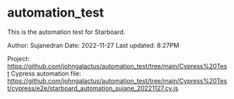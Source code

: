 # automation_test
This is the automation test for Starboard.

Author: Sujanedran
Date: 2022-11-27
Last updated: 8:27PM

Project: https://github.com/johngalactus/automation_test/tree/main/Cypress%20Test
Cypress automation file: https://github.com/johngalactus/automation_test/tree/main/Cypress%20Test/cypress/e2e/starboard_automation_sujane_20221127.cy.js
